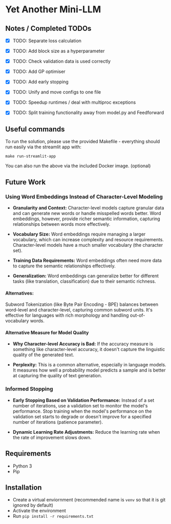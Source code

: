 # Yet Another Mini-LLM

## Notes / Completed TODOs

- [x] TODO: Separate loss calculation
- [x] TODO: Add block size as a hyperparameter
- [x] TODO: Check validation data is used correctly
- [x] TODO: Add GP optimiser
- [x] TODO: Add early stopping
- [x] TODO: Unify and move configs to one file
- [x] TODO: Speedup runtimes / deal with multiproc exceptions
- [x] TODO: Split training functionality away from model.py and Feedforward


## Useful commands

To run the solution, please use the provided Makefile - everything should run easily via the streamlit app with:

```
make run-streamlit-app
```

You can also run the above via the included Docker image. (optional)


## Future Work

### Using Word Embeddings Instead of Character-Level Modeling

- **Granularity and Context:** Character-level models capture granular data and can generate new words or handle misspelled words better. Word embeddings, however, provide richer semantic information, capturing relationships between words more effectively.

- **Vocabulary Size:** Word embeddings require managing a larger vocabulary, which can increase complexity and resource requirements. Character-level models have a much smaller vocabulary (the character set).

- **Training Data Requirements:** Word embeddings often need more data to capture the semantic relationships effectively.

- **Generalization:** Word embeddings can generalize better for different tasks (like translation, classification) due to their semantic richness.

#### Alternatives:

Subword Tokenization (like Byte Pair Encoding - BPE) balances between word-level and character-level, capturing common subword units. It's effective for languages with rich morphology and handling out-of-vocabulary words.

#### Alternative Measure for Model Quality

- **Why Character-level Accuracy is Bad:** If the accuracy measure is something like character-level accuracy, it doesn't capture the linguistic quality of the generated text.

- **Perplexity:** This is a common alternative, especially in language models. It measures how well a probability model predicts a sample and is better at capturing the quality of text generation.


### Informed Stopping

- **Early Stopping Based on Validation Performance:** Instead of a set number of iterations, use a validation set to monitor the model's performance. Stop training when the model's performance on the validation set starts to degrade or doesn't improve for a specified number of iterations (patience parameter).

- **Dynamic Learning Rate Adjustments:** Reduce the learning rate when the rate of improvement slows down.

## Requirements
- Python 3
- Pip

## Installation
- Create a virtual enviornment (recommended name is `venv` so that it is git ignored by default)
- Activate the environment
- Run `pip install -r requirements.txt`

